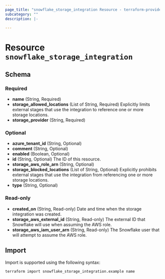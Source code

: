 ```yaml
---
page_title: "snowflake_storage_integration Resource - terraform-provider-snowflake"
subcategory: ""
description: |-
  
---
```


# Resource `snowflake_storage_integration`





## Schema

### Required

- **name** (String, Required)
- **storage_allowed_locations** (List of String, Required) Explicitly limits external stages that use the integration to reference one or more storage locations.
- **storage_provider** (String, Required)

### Optional

- **azure_tenant_id** (String, Optional)
- **comment** (String, Optional)
- **enabled** (Boolean, Optional)
- **id** (String, Optional) The ID of this resource.
- **storage_aws_role_arn** (String, Optional)
- **storage_blocked_locations** (List of String, Optional) Explicitly prohibits external stages that use the integration from referencing one or more storage locations.
- **type** (String, Optional)

### Read-only

- **created_on** (String, Read-only) Date and time when the storage integration was created.
- **storage_aws_external_id** (String, Read-only) The external ID that Snowflake will use when assuming the AWS role.
- **storage_aws_iam_user_arn** (String, Read-only) The Snowflake user that will attempt to assume the AWS role.

## Import

Import is supported using the following syntax:

```shell
terraform import snowflake_storage_integration.example name
```
